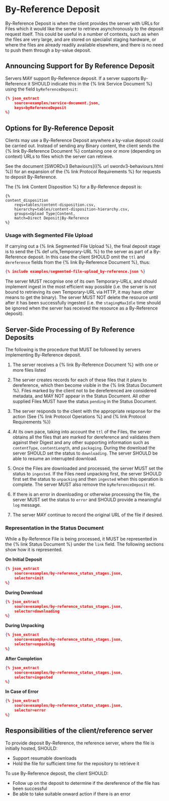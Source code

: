 # By-Reference Deposit

By-Reference Deposit is when the client provides the server with URLs for Files which it would like the server to retrieve asynchronously 
to the deposit request itself.  This could be useful in a number of contexts, such as when the files are very large, and are stored on 
specialist staging hardware, or where the files are already readily available elsewhere, and there is no need to push them through a 
by-value deposit.

## Announcing Support for By Reference Deposit

Servers MAY support By-Reference deposit.  If a server supports By-Reference it SHOULD indicate this in the {% link Service Document %} 
using the field `byReferenceDeposit`:

```json
{% json_extract
    source=examples/service-document.json,
    keys=byReferenceDeposit
%}
```


## Options for By-Reference Deposit

Clients may use a By-Reference Deposit anywhere a by-value deposit could be carried out.  Instead of sending any Binary content, the 
client sends the {% link By-Reference Document %} containing one or more (depending on context) URLs to files which the server can
retrieve.

See the document [SWORDv3 Behaviours]({% url swordv3-behaviours.html %}) for an expansion of the {% link Protocol Requirements %} for 
requests to deposit By-Reference.

The {% link Content Disposition %} for a By-Reference deposit is:

```
{%
content_disposition
    reqs=tables/content-disposition.csv,
    hierarchy=tables/content-disposition-hierarchy.csv,
    groups=Upload Type|Content,
    match=Direct Deposit|By-Reference
%}
```

### Usage with Segmented File Upload

If carrying out a {% link Segmented File Upload %}, the final deposit stage is to send the {% def urls,Temporary-URL %} to the server 
as part of a By-Reference deposit.  In this case the client SHOULD omit the `ttl` and `dereference` fields from the
{% link By-Reference Document %}, thus:

```json
{% include examples/segmented-file-upload_by-reference.json %}
```

The server MUST recognise one of its own Temporary-URLs, and should implement ingest in the most efficient way possible (i.e. the server is
not bound to retrieving its own Temporary-URL via HTTP, it may have other means to get the binary).  The server MUST NOT delete the resource
until after it has been successfully ingested (i.e. the `stagingMaxIdle` time should be ignored when the server has received the resource
as a By-Reference deposit).

## Server-Side Processing of By Reference Deposits

The following is the procedure that MUST be followed by servers implementing By-Reference deposit.

1. The server receives a {% link By-Reference Document %} with one or more files listed

2. The server creates records for each of these files that it plans to dereference, which then become visible in the 
{% link Status Document %}.  Files marked by the client not to be dereferenced are considered metadata, and MAY NOT appear in the Status 
Document.  All other supplied Files MUST have the status `pending` in the Status Document.

3. The server responds to the client with the appropriate response for the action (See {% link Protocol Operations %} and {% link Protocol Requirements %})

4. At its own pace, taking into account the `ttl` of the Files, the server obtains all the files that are marked for dereference and 
validates them against their Digest and any other supporting information such as `contentType`, `contentLength`, and `packaging`.  During 
the download the server SHOULD set the status to `downloading`.  The server SHOULD be able to resume an interrupted download.

5. Once the Files are downloaded and processed, the server MUST set the status to `ingested`.  If the Files need unpacking first, the 
server SHOULD first set the status to `unpacking` and then `ingested` when this operation is complete.  The server MUST also remove the 
`byReferenceDeposit` rel.

6. If there is an error in downloading or otherwise processing the file, the server MUST set the status to `error` and SHOULD provide a 
meaningful `log` message.

7. The server MAY continue to record the original URL of the file if desired.


### Representation in the Status Document

While a By-Reference File is being processed, it MUST be represented in the {% link Status Document %} under the `link` field.  The
following sections show how it is represented.

**On Initial Deposit**

```json
{% json_extract
    source=examples/by-reference_status_stages.json,
    selector=init
%}
```

**During Download**

```json
{% json_extract
    source=examples/by-reference_status_stages.json,
    selector=downloading
%}
```

**During Unpacking**

```json
{% json_extract
    source=examples/by-reference_status_stages.json,
    selector=unpacking
%}
```

**After Completion**

```json
{% json_extract
    source=examples/by-reference_status_stages.json,
    selector=ingested
%}
```

**In Case of Error**

```json
{% json_extract
    source=examples/by-reference_status_stages.json,
    selector=error
%}
```

## Responsibilities of the client/reference server

To provide deposit By-Reference, the reference server, where the file is initially hosted, SHOULD:

* Support resumable downloads
* Hold the file for sufficient time for the repository to retrieve it

To use By-Reference deposit, the client SHOULD:

* Follow up on the deposit to determine if the dereference of the file has been successful
* Be able to take suitable onward action if there is an error
